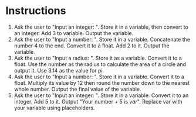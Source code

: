 # Instructions  

1. Ask the user to "Input an integer: ".  Store it in a variable, then convert to an integer.  Add 3 to variable.  Output the variable.
2. Ask the user to "Input a number: ".  Store it in a variable. Concatenate the number 4 to the end.  Convert it to a float.  Add 2 to it. Output the variable.
3. Ask the user to "Input a radius: ".  Store it as a variable. Convert it to a float. Use the number as the radius to calculate the area of a circle and output it.  Use 3.14 as the value for pi.
5. Ask the user to "Input a number: ". Store it in a variable. Convert it to a float. Multiply its value by 12 then round the number down to the nearest whole number.  Output the final value of the variable.
6. Ask the user to "Input an integer: ". Store it in a variable. Convert it to an integer.  Add 5 to it.  Output "Your number + 5 is _var_".  Replace var with your variable using placeholders.